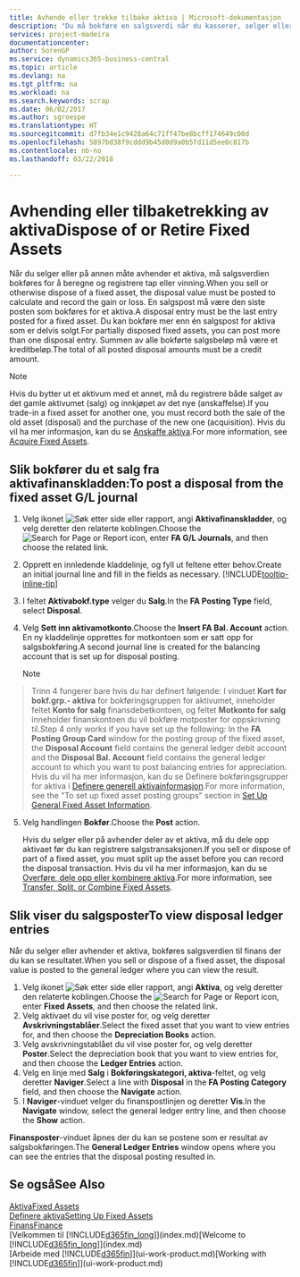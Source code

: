 ```yaml
---
title: Avhende eller trekke tilbake aktiva | Microsoft-dokumentasjon
description: "Du må bokføre en salgsverdi når du kasserer, selger eller trekker tilbake et aktivum."
services: project-madeira
documentationcenter: 
author: SorenGP
ms.service: dynamics365-business-central
ms.topic: article
ms.devlang: na
ms.tgt_pltfrm: na
ms.workload: na
ms.search.keywords: scrap
ms.date: 06/02/2017
ms.author: sgroespe
ms.translationtype: HT
ms.sourcegitcommit: d7fb34e1c9428a64c71ff47be8bcff174649c00d
ms.openlocfilehash: 5897bd38f9cddd9b45d0d9a0b5fd11d5ee0c817b
ms.contentlocale: nb-no
ms.lasthandoff: 03/22/2018

---
```

# <a name="dispose-of-or-retire-fixed-assets"></a><span data-ttu-id="86f0d-103">Avhending eller tilbaketrekking av aktiva</span><span class="sxs-lookup"><span data-stu-id="86f0d-103">Dispose of or Retire Fixed Assets</span></span>
<span data-ttu-id="86f0d-104">Når du selger eller på annen måte avhender et aktiva, må salgsverdien bokføres for å beregne og registrere tap eller vinning.</span><span class="sxs-lookup"><span data-stu-id="86f0d-104">When you sell or otherwise dispose of a fixed asset, the disposal value must be posted to calculate and record the gain or loss.</span></span> <span data-ttu-id="86f0d-105">En salgspost må være den siste posten som bokføres for et aktiva.</span><span class="sxs-lookup"><span data-stu-id="86f0d-105">A disposal entry must be the last entry posted for a fixed asset.</span></span> <span data-ttu-id="86f0d-106">Du kan bokføre mer enn én salgspost for aktiva som er delvis solgt.</span><span class="sxs-lookup"><span data-stu-id="86f0d-106">For partially disposed fixed assets, you can post more than one disposal entry.</span></span> <span data-ttu-id="86f0d-107">Summen av alle bokførte salgsbeløp må være et kreditbeløp.</span><span class="sxs-lookup"><span data-stu-id="86f0d-107">The total of all posted disposal amounts must be a credit amount.</span></span>  

> [!NOTE]  
>   <span data-ttu-id="86f0d-108">Hvis du bytter ut et aktivum med et annet, må du registrere både salget av det gamle aktivumet (salg) og innkjøpet av det nye (anskaffelse).</span><span class="sxs-lookup"><span data-stu-id="86f0d-108">If you trade-in a fixed asset for another one, you must record both the sale of the old asset (disposal) and the purchase of the new one (acquisition).</span></span> <span data-ttu-id="86f0d-109">Hvis du vil ha mer informasjon, kan du se [Anskaffe aktiva](fa-how-acquire.md).</span><span class="sxs-lookup"><span data-stu-id="86f0d-109">For more information, see [Acquire Fixed Assets](fa-how-acquire.md).</span></span>  

## <a name="to-post-a-disposal-from-the-fixed-asset-gl-journal"></a><span data-ttu-id="86f0d-110">Slik bokfører du et salg fra aktivafinanskladden:</span><span class="sxs-lookup"><span data-stu-id="86f0d-110">To post a disposal from the fixed asset G/L journal</span></span>
1. <span data-ttu-id="86f0d-111">Velg ikonet ![Søk etter side eller rapport](media/ui-search/search_small.png "Søk etter side eller rapport"), angi **Aktivafinanskladder**, og velg deretter den relaterte koblingen.</span><span class="sxs-lookup"><span data-stu-id="86f0d-111">Choose the ![Search for Page or Report](media/ui-search/search_small.png "Search for Page or Report icon") icon, enter **FA G/L Journals**, and then choose the related link.</span></span>  
2. <span data-ttu-id="86f0d-112">Opprett en innledende kladdelinje, og fyll ut feltene etter behov.</span><span class="sxs-lookup"><span data-stu-id="86f0d-112">Create an initial journal line and fill in the fields as necessary.</span></span> [!INCLUDE[tooltip-inline-tip](includes/tooltip-inline-tip_md.md)]  
3. <span data-ttu-id="86f0d-113">I feltet **Aktivabokf.type** velger du **Salg**.</span><span class="sxs-lookup"><span data-stu-id="86f0d-113">In the **FA Posting Type** field, select **Disposal**.</span></span>  
4. <span data-ttu-id="86f0d-114">Velg **Sett inn aktivamotkonto**.</span><span class="sxs-lookup"><span data-stu-id="86f0d-114">Choose the **Insert FA Bal. Account** action.</span></span> <span data-ttu-id="86f0d-115">En ny kladdelinje opprettes for motkontoen som er satt opp for salgsbokføring.</span><span class="sxs-lookup"><span data-stu-id="86f0d-115">A second journal line is created for the balancing account that is set up for disposal posting.</span></span>  

    > [!NOTE]  
>   <span data-ttu-id="86f0d-116">Trinn 4 fungerer bare hvis du har definert følgende: I vinduet **Kort for bokf.grp.- aktiva** for bokføringsgruppen for aktivumet, inneholder feltet **Konto for salg** finansdebetkontoen, og feltet **Motkonto for salg** inneholder finanskontoen du vil bokføre motposter for oppskrivning til.</span><span class="sxs-lookup"><span data-stu-id="86f0d-116">Step 4 only works if you have set up the following: In the **FA Posting Group Card** window for the posting group of the fixed asset, the **Disposal Account** field contains the general ledger debit account and the **Disposal Bal. Account** field contains the general ledger account to which you want to post balancing entries for appreciation.</span></span> <span data-ttu-id="86f0d-117">Hvis du vil ha mer informasjon, kan du se Definere bokføringsgrupper for aktiva i [Definere generell aktivainformasjon](fa-how-setup-general.md).</span><span class="sxs-lookup"><span data-stu-id="86f0d-117">For more information, see the "To set up fixed asset posting groups" section in [Set Up General Fixed Asset Information](fa-how-setup-general.md).</span></span>  
5. <span data-ttu-id="86f0d-118">Velg handlingen **Bokfør**.</span><span class="sxs-lookup"><span data-stu-id="86f0d-118">Choose the **Post** action.</span></span>  

    <span data-ttu-id="86f0d-119">Hvis du selger eller på avhender deler av et aktiva, må du dele opp aktivaet før du kan registrere salgstransaksjonen.</span><span class="sxs-lookup"><span data-stu-id="86f0d-119">If you sell or dispose of part of a fixed asset, you must split up the asset before you can record the disposal transaction.</span></span> <span data-ttu-id="86f0d-120">Hvis du vil ha mer informasjon, kan du se [Overføre, dele opp eller kombinere aktiva](fa-how-trans-split-combine.md).</span><span class="sxs-lookup"><span data-stu-id="86f0d-120">For more information, see [Transfer, Split, or Combine Fixed Assets](fa-how-trans-split-combine.md).</span></span>  

## <a name="to-view-disposal-ledger-entries"></a><span data-ttu-id="86f0d-121">Slik viser du salgsposter</span><span class="sxs-lookup"><span data-stu-id="86f0d-121">To view disposal ledger entries</span></span>
<span data-ttu-id="86f0d-122">Når du selger eller avhender et aktiva, bokføres salgsverdien til finans der du kan se resultatet.</span><span class="sxs-lookup"><span data-stu-id="86f0d-122">When you sell or dispose of a fixed asset, the disposal value is posted to the general ledger where you can view the result.</span></span>  

1. <span data-ttu-id="86f0d-123">Velg ikonet ![Søk etter side eller rapport](media/ui-search/search_small.png "Søk etter side eller rapport"), angi **Aktiva**, og velg deretter den relaterte koblingen.</span><span class="sxs-lookup"><span data-stu-id="86f0d-123">Choose the ![Search for Page or Report](media/ui-search/search_small.png "Search for Page or Report icon") icon, enter **Fixed Assets**, and then choose the related link.</span></span>  
2. <span data-ttu-id="86f0d-124">Velg aktivaet du vil vise poster for, og velg deretter **Avskrivningstablåer**.</span><span class="sxs-lookup"><span data-stu-id="86f0d-124">Select the fixed asset that you want to view entries for, and then choose the **Depreciation Books** action.</span></span>  
3. <span data-ttu-id="86f0d-125">Velg avskrivningstablået du vil vise poster for, og velg deretter **Poster**.</span><span class="sxs-lookup"><span data-stu-id="86f0d-125">Select the depreciation book that you want to view entries for, and then choose the **Ledger Entries** action.</span></span>  
4. <span data-ttu-id="86f0d-126">Velg en linje med **Salg** i **Bokføringskategori, aktiva**-feltet, og velg deretter **Naviger**.</span><span class="sxs-lookup"><span data-stu-id="86f0d-126">Select a line with **Disposal** in the **FA Posting Category** field, and then choose the **Navigate** action.</span></span>  
5. <span data-ttu-id="86f0d-127">I **Naviger**-vinduet velger du finanspostlinjen og deretter **Vis**.</span><span class="sxs-lookup"><span data-stu-id="86f0d-127">In the **Navigate** window, select the general ledger entry line, and then choose the **Show** action.</span></span>  

<span data-ttu-id="86f0d-128">**Finansposter**-vinduet åpnes der du kan se postene som er resultat av salgsbokføringen.</span><span class="sxs-lookup"><span data-stu-id="86f0d-128">The **General Ledger Entries** window opens where you can see the entries that the disposal posting resulted in.</span></span>  

## <a name="see-also"></a><span data-ttu-id="86f0d-129">Se også</span><span class="sxs-lookup"><span data-stu-id="86f0d-129">See Also</span></span>
[<span data-ttu-id="86f0d-130">Aktiva</span><span class="sxs-lookup"><span data-stu-id="86f0d-130">Fixed Assets</span></span>](fa-manage.md)  
[<span data-ttu-id="86f0d-131">Definere aktiva</span><span class="sxs-lookup"><span data-stu-id="86f0d-131">Setting Up Fixed Assets</span></span>](fa-setup.md)  
[<span data-ttu-id="86f0d-132">Finans</span><span class="sxs-lookup"><span data-stu-id="86f0d-132">Finance</span></span>](finance.md)  
<span data-ttu-id="86f0d-133">[Velkommen til [!INCLUDE[d365fin_long](includes/d365fin_long_md.md)]](index.md)</span><span class="sxs-lookup"><span data-stu-id="86f0d-133">[Welcome to [!INCLUDE[d365fin_long](includes/d365fin_long_md.md)]](index.md)</span></span>  
<span data-ttu-id="86f0d-134">[Arbeide med [!INCLUDE[d365fin](includes/d365fin_md.md)]](ui-work-product.md)</span><span class="sxs-lookup"><span data-stu-id="86f0d-134">[Working with [!INCLUDE[d365fin](includes/d365fin_md.md)]](ui-work-product.md)</span></span>

